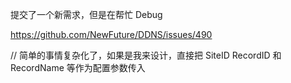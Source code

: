 提交了一个新需求，但是在帮忙 Debug

<https://github.com/NewFuture/DDNS/issues/490>

// 简单的事情复杂化了，如果是我来设计，直接把 SiteID RecordID 和 RecordName 等作为配置参数传入

